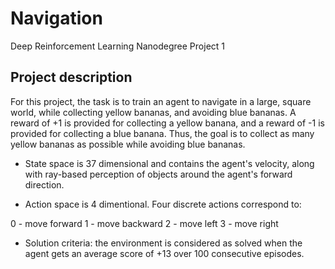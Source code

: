 # Navigation
Deep Reinforcement Learning Nanodegree Project 1

## Project description
For this project, the task is to train an agent to navigate in a large, square world, while collecting yellow bananas, and avoiding blue bananas. A reward of +1 is provided for collecting a yellow banana, and a reward of -1 is provided for collecting a blue banana. Thus, the goal is to collect as many yellow bananas as possible while avoiding blue bananas.

* State space is 37 dimensional and contains the agent's velocity, along with ray-based perception of objects around the agent's forward direction.

* Action space is 4 dimentional. Four discrete actions correspond to:

0 - move forward
1 - move backward
2 - move left
3 - move right
* Solution criteria: the environment is considered as solved when the agent gets an average score of +13 over 100 consecutive episodes.